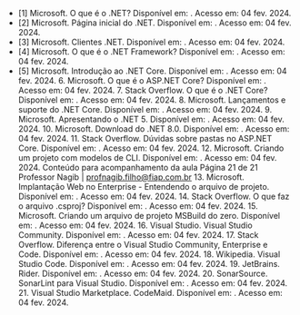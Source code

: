 - [1] Microsoft. O que é o .NET? Disponível em: . Acesso em: 04 fev. 2024. 
- [2] Microsoft. Página inicial do .NET. Disponível em: . Acesso em: 04 fev. 2024.
- [3] Microsoft. Clientes .NET. Disponível em: . Acesso em: 04 fev. 2024.
- [4] Microsoft. O que é o .NET Framework? Disponível em: . Acesso em: 04 fev. 2024.
- [5] Microsoft. Introdução ao .NET Core. Disponível em: . Acesso em: 04 fev. 2024. 6. Microsoft. O que é o ASP.NET Core? Disponível em: . Acesso em: 04 fev. 2024. 7. Stack Overflow. O que é o .NET Core? Disponível em: . Acesso em: 04 fev. 2024. 8. Microsoft. Lançamentos e suporte do .NET Core. Disponível em: . Acesso em: 04 fev. 2024. 9. Microsoft. Apresentando o .NET 5. Disponível em: . Acesso em: 04 fev. 2024. 10. Microsoft. Download do .NET 8.0. Disponível em: . Acesso em: 04 fev. 2024. 11. Stack Overflow. Dúvidas sobre pastas no ASP.NET Core. Disponível em: . Acesso em: 04 fev. 2024. 12. Microsoft. Criando um projeto com modelos de CLI. Disponível em: . Acesso em: 04 fev. 2024. Conteúdo para acompanhamento da aula Página 21 de 21 Professor Nagib | profnagib.filho@fiap.com.br 13. Microsoft. Implantação Web no Enterprise - Entendendo o arquivo de projeto. Disponível em: . Acesso em: 04 fev. 2024. 14. Stack Overflow. O que faz o arquivo .csproj? Disponível em: . Acesso em: 04 fev. 2024. 15. Microsoft. Criando um arquivo de projeto MSBuild do zero. Disponível em: . Acesso em: 04 fev. 2024. 16. Visual Studio. Visual Studio Community. Disponível em: . Acesso em: 04 fev. 2024. 17. Stack Overflow. Diferença entre o Visual Studio Community, Enterprise e Code. Disponível em: . Acesso em: 04 fev. 2024. 18. Wikipedia. Visual Studio Code. Disponível em: . Acesso em: 04 fev. 2024. 19. JetBrains. Rider. Disponível em: . Acesso em: 04 fev. 2024. 20. SonarSource. SonarLint para Visual Studio. Disponível em: . Acesso em: 04 fev. 2024. 21. Visual Studio Marketplace. CodeMaid. Disponível em: . Acesso em: 04 fev. 2024.